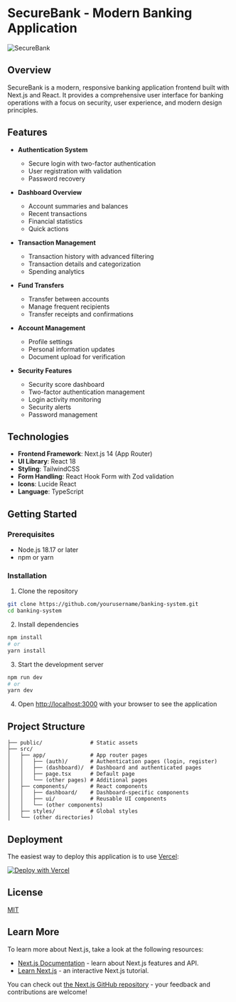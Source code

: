 # SecureBank - Modern Banking Application

![SecureBank](https://via.placeholder.com/800x400?text=SecureBank+Application)

## Overview

SecureBank is a modern, responsive banking application frontend built with Next.js and React. It provides a comprehensive user interface for banking operations with a focus on security, user experience, and modern design principles.

## Features

- **Authentication System**

  - Secure login with two-factor authentication
  - User registration with validation
  - Password recovery

- **Dashboard Overview**

  - Account summaries and balances
  - Recent transactions
  - Financial statistics
  - Quick actions

- **Transaction Management**

  - Transaction history with advanced filtering
  - Transaction details and categorization
  - Spending analytics

- **Fund Transfers**

  - Transfer between accounts
  - Manage frequent recipients
  - Transfer receipts and confirmations

- **Account Management**

  - Profile settings
  - Personal information updates
  - Document upload for verification

- **Security Features**
  - Security score dashboard
  - Two-factor authentication management
  - Login activity monitoring
  - Security alerts
  - Password management

## Technologies

- **Frontend Framework**: Next.js 14 (App Router)
- **UI Library**: React 18
- **Styling**: TailwindCSS
- **Form Handling**: React Hook Form with Zod validation
- **Icons**: Lucide React
- **Language**: TypeScript

## Getting Started

### Prerequisites

- Node.js 18.17 or later
- npm or yarn

### Installation

1. Clone the repository

```bash
git clone https://github.com/yourusername/banking-system.git
cd banking-system
```

2. Install dependencies

```bash
npm install
# or
yarn install
```

3. Start the development server

```bash
npm run dev
# or
yarn dev
```

4. Open [http://localhost:3000](http://localhost:3000) with your browser to see the application

## Project Structure

```
├── public/               # Static assets
├── src/
│   ├── app/              # App router pages
│   │   ├── (auth)/       # Authentication pages (login, register)
│   │   ├── (dashboard)/  # Dashboard and authenticated pages
│   │   ├── page.tsx      # Default page
│   │   └── (other pages) # Additional pages
│   ├── components/       # React components
│   │   ├── dashboard/    # Dashboard-specific components
│   │   ├── ui/           # Reusable UI components
│   │   └── (other components)
│   ├── styles/           # Global styles
│   └── (other directories)
```

## Deployment

The easiest way to deploy this application is to use [Vercel](https://vercel.com/new?utm_source=github&utm_medium=readme&utm_campaign=next-example):

[![Deploy with Vercel](https://vercel.com/button)](https://vercel.com/new/clone?repository-url=https%3A%2F%2Fgithub.com%2Fyourusername%2Fbanking-system)

## License

[MIT](LICENSE)

## Learn More

To learn more about Next.js, take a look at the following resources:

- [Next.js Documentation](https://nextjs.org/docs) - learn about Next.js features and API.
- [Learn Next.js](https://nextjs.org/learn) - an interactive Next.js tutorial.

You can check out [the Next.js GitHub repository](https://github.com/vercel/next.js) - your feedback and contributions are welcome!
